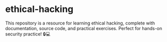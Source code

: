 # ethical-hacking
This repository is a resource for learning ethical hacking, complete with documentation, source code, and practical exercises. Perfect for hands-on security practice! 🔒💻

